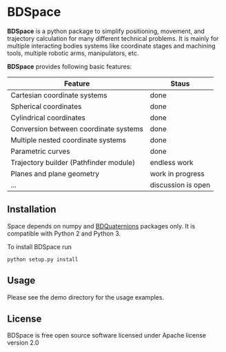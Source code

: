 # BDSpace

**BDSpace** is a python package to simplify positioning, movement, and trajectory calculation for many
different technical problems. It is mainly for multiple interacting bodies systems like coordinate stages
and machining tools, multiple robotic arms, manipulators, etc.

**BDSpace** provides following basic features:

|Feature                               |Staus             |
|--------------------------------------|------------------|
|Cartesian coordinate systems          |done              |
|Spherical coordinates                 |done              |
|Cylindrical coordinates               |done              |
|Conversion between coordinate systems |done              |
|Multiple nested coordinate systems    |done              |
|Parametric curves                     |done              |
|Trajectory builder (Pathfinder module)|endless work      |
|Planes and plane geometry             |work in progress  |
|...                                   |discussion is open|

## Installation

Space depends on numpy and [BDQuaternions](https://github.com/bond-anton/BDQuaternions) packages only.
It is compatible with Python 2 and Python 3.

To install BDSpace run
```shell
python setup.py install
```
## Usage

Please see the demo directory for the usage examples.

## License

BDSpace is free open source software licensed under Apache license version 2.0
